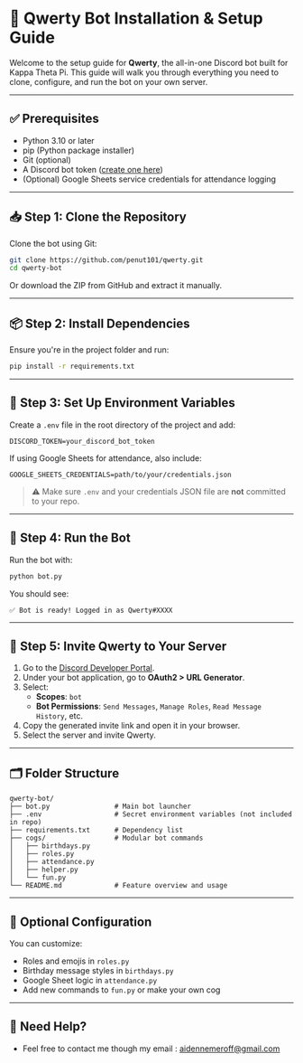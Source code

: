 # 🧰 Qwerty Bot Installation & Setup Guide

Welcome to the setup guide for **Qwerty**, the all-in-one Discord bot built for Kappa Theta Pi. This guide will walk you through everything you need to clone, configure, and run the bot on your own server.

---

## ✅ Prerequisites

- Python 3.10 or later
- pip (Python package installer)
- Git (optional)
- A Discord bot token ([create one here](https://discord.com/developers/applications))
- (Optional) Google Sheets service credentials for attendance logging

---

## 📥 Step 1: Clone the Repository

Clone the bot using Git:

```bash
git clone https://github.com/penut101/qwerty.git
cd qwerty-bot
```

Or download the ZIP from GitHub and extract it manually.

---

## 📦 Step 2: Install Dependencies

Ensure you're in the project folder and run:

```bash
pip install -r requirements.txt
```

---

## 🔐 Step 3: Set Up Environment Variables

Create a `.env` file in the root directory of the project and add:

```
DISCORD_TOKEN=your_discord_bot_token
```

If using Google Sheets for attendance, also include:

```
GOOGLE_SHEETS_CREDENTIALS=path/to/your/credentials.json
```

> ⚠️ Make sure `.env` and your credentials JSON file are **not** committed to your repo.

---

## 🚀 Step 4: Run the Bot

Run the bot with:

```bash
python bot.py
```

You should see:
```
✅ Bot is ready! Logged in as Qwerty#XXXX
```

---

## 🧪 Step 5: Invite Qwerty to Your Server

1. Go to the [Discord Developer Portal](https://discord.com/developers/applications).
2. Under your bot application, go to **OAuth2 > URL Generator**.
3. Select:
   - **Scopes**: `bot`
   - **Bot Permissions**: `Send Messages`, `Manage Roles`, `Read Message History`, etc.
4. Copy the generated invite link and open it in your browser.
5. Select the server and invite Qwerty.

---

## 🗂 Folder Structure

```
qwerty-bot/
├── bot.py                # Main bot launcher
├── .env                  # Secret environment variables (not included in repo)
├── requirements.txt      # Dependency list
├── cogs/                 # Modular bot commands
│   ├── birthdays.py
│   ├── roles.py
│   ├── attendance.py
│   ├── helper.py
│   └── fun.py
└── README.md             # Feature overview and usage
```

---

## 🔧 Optional Configuration

You can customize:
- Roles and emojis in `roles.py`
- Birthday message styles in `birthdays.py`
- Google Sheet logic in `attendance.py`
- Add new commands to `fun.py` or make your own cog

---

## 💬 Need Help?
 - Feel free to contact me though my email : aidennemeroff@gmail.com 
